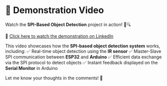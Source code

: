 # 🎥 Demonstration Video
Watch the **SPI-Based Object Detection** project in action! 🚀🔍

🔗 [Click here to watch the demonstration on LinkedIn](https://www.linkedin.com/posts/ramu-roy-b780382b7_embeddedsystems-spicommunication-esp32-activity-7303300003546996736-tI5h?utm_source=social_share_send&utm_medium=android_app&rcm=ACoAAEwAX4wBY70YZ3l58lvkiXtyCZcnWWrfJAA&utm_campaign=copy_link)

This video showcases how the **SPI-based object detection system** works, including:
✅ Real-time object detection using the **IR sensor**
✅ Master-Slave SPI communication between **ESP32** and **Arduino**
✅ Efficient data exchange via the SPI protocol to detect objects
✅ Instant feedback displayed on the **Serial Monitor** in Arduino

Let me know your thoughts in the comments! 🚀
